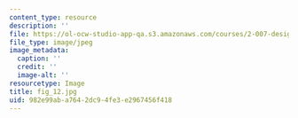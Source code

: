 ```yaml
---
content_type: resource
description: ''
file: https://ol-ocw-studio-app-qa.s3.amazonaws.com/courses/2-007-design-and-manufacturing-i-spring-2009/982e99aba7642dc94fe3e2967456f418_fig_12.jpg
file_type: image/jpeg
image_metadata:
  caption: ''
  credit: ''
  image-alt: ''
resourcetype: Image
title: fig_12.jpg
uid: 982e99ab-a764-2dc9-4fe3-e2967456f418
---
```

